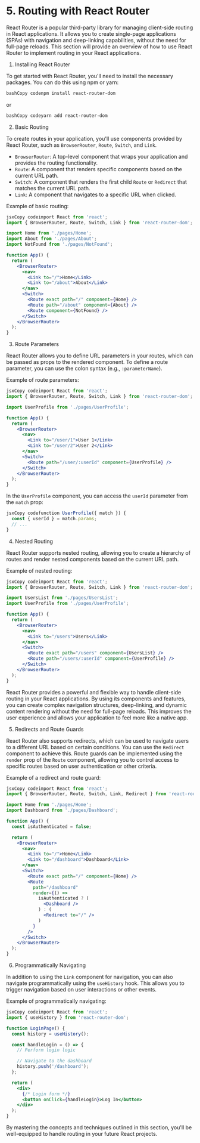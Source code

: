 # 5. Routing with React Router

React Router is a popular third-party library for managing client-side routing in React applications. It allows you to create single-page applications (SPAs) with navigation and deep-linking capabilities, without the need for full-page reloads. This section will provide an overview of how to use React Router to implement routing in your React applications.

1. Installing React Router

To get started with React Router, you'll need to install the necessary packages. You can do this using npm or yarn:

```bash
bashCopy codenpm install react-router-dom
```

or

```bash
bashCopy codeyarn add react-router-dom
```

2. Basic Routing

To create routes in your application, you'll use components provided by React Router, such as `BrowserRouter`, `Route`, `Switch`, and `Link`.

* `BrowserRouter`: A top-level component that wraps your application and provides the routing functionality.
* `Route`: A component that renders specific components based on the current URL path.
* `Switch`: A component that renders the first child `Route` or `Redirect` that matches the current URL path.
* `Link`: A component that navigates to a specific URL when clicked.

Example of basic routing:

```jsx
jsxCopy codeimport React from 'react';
import { BrowserRouter, Route, Switch, Link } from 'react-router-dom';

import Home from './pages/Home';
import About from './pages/About';
import NotFound from './pages/NotFound';

function App() {
  return (
    <BrowserRouter>
      <nav>
        <Link to="/">Home</Link>
        <Link to="/about">About</Link>
      </nav>
      <Switch>
        <Route exact path="/" component={Home} />
        <Route path="/about" component={About} />
        <Route component={NotFound} />
      </Switch>
    </BrowserRouter>
  );
}
```

3. Route Parameters

React Router allows you to define URL parameters in your routes, which can be passed as props to the rendered component. To define a route parameter, you can use the colon syntax (e.g., `:parameterName`).

Example of route parameters:

```jsx
jsxCopy codeimport React from 'react';
import { BrowserRouter, Route, Switch, Link } from 'react-router-dom';

import UserProfile from './pages/UserProfile';

function App() {
  return (
    <BrowserRouter>
      <nav>
        <Link to="/user/1">User 1</Link>
        <Link to="/user/2">User 2</Link>
      </nav>
      <Switch>
        <Route path="/user/:userId" component={UserProfile} />
      </Switch>
    </BrowserRouter>
  );
}
```

In the `UserProfile` component, you can access the `userId` parameter from the `match` prop:

```jsx
jsxCopy codefunction UserProfile({ match }) {
  const { userId } = match.params;
  // ...
}
```

4. Nested Routing

React Router supports nested routing, allowing you to create a hierarchy of routes and render nested components based on the current URL path.

Example of nested routing:

```jsx
jsxCopy codeimport React from 'react';
import { BrowserRouter, Route, Switch, Link } from 'react-router-dom';

import UsersList from './pages/UsersList';
import UserProfile from './pages/UserProfile';

function App() {
  return (
    <BrowserRouter>
      <nav>
        <Link to="/users">Users</Link>
      </nav>
      <Switch>
        <Route exact path="/users" component={UsersList} />
        <Route path="/users/:userId" component={UserProfile} />
      </Switch>
    </BrowserRouter>
  );
}
```

React Router provides a powerful and flexible way to handle client-side routing in your React applications. By using its components and features, you can create complex navigation structures, deep-linking, and dynamic content rendering without the need for full-page reloads. This improves the user experience and allows your application to feel more like a native app.

5. Redirects and Route Guards

React Router also supports redirects, which can be used to navigate users to a different URL based on certain conditions. You can use the `Redirect` component to achieve this. Route guards can be implemented using the `render` prop of the `Route` component, allowing you to control access to specific routes based on user authentication or other criteria.

Example of a redirect and route guard:

```jsx
jsxCopy codeimport React from 'react';
import { BrowserRouter, Route, Switch, Link, Redirect } from 'react-router-dom';

import Home from './pages/Home';
import Dashboard from './pages/Dashboard';

function App() {
  const isAuthenticated = false;

  return (
    <BrowserRouter>
      <nav>
        <Link to="/">Home</Link>
        <Link to="/dashboard">Dashboard</Link>
      </nav>
      <Switch>
        <Route exact path="/" component={Home} />
        <Route
          path="/dashboard"
          render={() =>
            isAuthenticated ? (
              <Dashboard />
            ) : (
              <Redirect to="/" />
            )
          }
        />
      </Switch>
    </BrowserRouter>
  );
}
```

6. Programmatically Navigating

In addition to using the `Link` component for navigation, you can also navigate programmatically using the `useHistory` hook. This allows you to trigger navigation based on user interactions or other events.

Example of programmatically navigating:

```jsx
jsxCopy codeimport React from 'react';
import { useHistory } from 'react-router-dom';

function LoginPage() {
  const history = useHistory();

  const handleLogin = () => {
    // Perform login logic

    // Navigate to the dashboard
    history.push('/dashboard');
  };

  return (
    <div>
      {/* Login form */}
      <button onClick={handleLogin}>Log In</button>
    </div>
  );
}
```

By mastering the concepts and techniques outlined in this section, you'll be well-equipped to handle routing in your future React projects.
